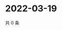 # 2022-03-19

共 0 条

<!-- BEGIN WEIBO -->
<!-- 最后更新时间 Sat Mar 19 2022 12:01:04 GMT+0800 (China Standard Time) -->

<!-- END WEIBO -->
